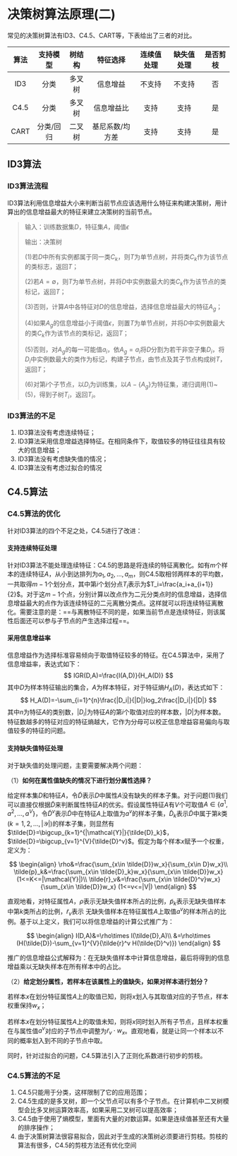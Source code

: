 # 决策树算法原理(二)

常见的决策树算法有ID3、C4.5、CART等，下表给出了三者的对比。

| 算法 | 支持模型  | 树结构 |    特征选择     | 连续值处理 | 缺失值处理 | 是否剪枝 |
| :--: | :-------: | :----: | :-------------: | :--------: | :--------: | :------: |
| ID3  |   分类    | 多叉树 |    信息增益     |   不支持   |   不支持   |    否    |
| C4.5 |   分类    | 多叉树 |   信息增益比    |    支持    |    支持    |    是    |
| CART | 分类/回归 | 二叉树 | 基尼系数/均方差 |    支持    |    支持    |    是    |

## ID3算法

### ID3算法流程

ID3算法利用信息增益大小来判断当前节点应该选用什么特征来构建决策树，用计算出的信息增益最大的特征来建立决策树的当前节点。

> 输入：训练数据集$D$，特征集$A$，阈值$\epsilon$
>
> 输出：决策树
>
> (1)若$D$中所有实例都属于同一类$C_k$，则$T$为单节点树，并将类$C_k$作为该节点的类标志，返回$T$；
>
> (2)若$A= \emptyset$，则$T$为单节点树，并将$D$中实例数最大的类$C_k$作为该节点的类标记，返回$T$；
>
> (3)否则，计算$A$中各特征对$D$的信息增益，选择信息增益最大的特征$A_g$；
>
> (4)如果$A_g$的信息增益小于阈值$\epsilon$，则置$T$为单节点树，并将$D$中实例数最大的类$C_k$作为该节点的类标记，返回$T$；
>
> (5)否则，对$A_g$的每一可能值$a_i$，依$A_g=a_i$将$D$分割为若干非空子集$D_i$，将$D_i$中实例数最大的类作为标记，构建子节点，由节点及其子节点构成树$T$，返回$T$；
>
> (6)对第$i$个子节点，以$D_i$为训练集，以$A-\{A_g\}$为特征集，递归调用(1)~(5)，得到子树$T_i$，返回$T_i$。

### ID3算法的不足

1. ID3算法没有考虑连续特征；
2. ID3算法采用信息增益选择特征。在相同条件下，取值较多的特征往往具有较大的信息增益；
3. ID3算法没有考虑缺失值的情况；
4. ID3算法没有考虑过拟合的情况



## C4.5算法

### C4.5算法的优化
针对ID3算法的四个不足之处，C4.5进行了改进：

#### 支持连续特征处理
针对ID3算法不能处理连续特征：C4.5的思路是将连续的特征离散化。如有$m$个样本的连续特征$A$，从小到达排列为$a_1,a_2,...,a_m$，则C4.5取相邻两样本的平均数，一共取得$m-1$个划分点，其中第$i$个划分点$T_i$表示为$T_i=\frac{a_i+a_{i+1}}{2}$。对于这$m-1$个点，分别计算以改点作为二元分类点时的信息增益，选择信息增益最大的点作为该连续特征的二元离散分类点。这样就可以将连续特征离散化。需要注意的是：==与离散特征不同的是，如果当前节点是连续特征，则该属性后面还可以参与子节点的产生选择过程==。


#### 采用信息增益率
信息增益作为选择标准容易倾向于取值特征较多的特征。在C4.5算法中，采用了信息增益率，表达式如下：
$$
IGR(D,A)=\frac{I(A,D)}{H_A(D)}
$$
其中$D$为样本特征输出的集合，$A$为样本特征，对于特征熵$H_A(D)$，表达式如下：
$$
H_A(D)=-\sum_{i=1}^{n}\frac{|D_i|}{|D|}log_2\frac{|D_i|}{|D|}
$$
其中$n$为特征$A$的类别数，$|D_i|$为特征$A$的第$i$个取值对应的样本数，$|D|$为样本数。特征数越多的特征对应的特征熵越大，它作为分母可以校正信息增益容易偏向与取值较多的特征的问题。


#### 支持缺失值特征处理
对于缺失值的处理问题，主要需要解决两个问题：

（1）**如何在属性值缺失的情况下进行划分属性选择？**

给定样本集$D$和特征$A$，令$\tilde{D}$表示$D$中属性$A$没有缺失的样本子集。对于问题(1)我们可以直接仅根据$\tilde{D}$来判断属性特征$A$的优劣。假设属性特征$A$有$V$个可取值$A\in\{ a^1,a^2,...,a^V\}$，令$\tilde{D}^v$表示$\tilde{D}$中在特征$A$上取值为$a^v$的样本子集，$\tilde{D}_k$表示$\tilde{D}$中属于第$k$类$(k=1,2,...,\mathcal{|Y|})$的样本子集，则显然有$\tilde{D}=\bigcup_{k=1}^{|\mathcal{Y}|}{\tilde{D}_k}$，$\tilde{D}=\bigcup_{v=1}^{V}{\tilde{D}^v}$。假定为每个样本$x$赋予一个权重，定义为：

$$
\begin{align}
\rho&=\frac{\sum_{x\in \tilde{D}}w_x}{\sum_{x\in D}w_x}\\
\tilde{p}_k&=\frac{\sum_{x\in \tilde{D}_k}w_x}{\sum_{x\in \tilde{D}}w_x} (1<=K<=|\mathcal{Y}|)\\
\tilde{r}_v&=\frac{\sum_{x\in \tilde{D}^v}w_x}{\sum_{x\in \tilde{D}}w_x} (1<=v<=|V|)
\end{align}
$$

​直观地看，对特征属性$A$，$\rho$表示无缺失值样本所占的比例，$\tilde{p}_k$表示无缺失值样本中第$k$类所占的比例，$\tilde{r}_v$表示		无缺失值样本在特征属性$A$上取值$a^v$的样本所占的比例。基于以上定义，我们可以将信息增益的计算公式推广为：

$$
\begin{align}
I(D,A)&=\rho\times I(\tilde{D},A)\\
&=\rho\times (H(\tilde{D})-\sum_{v=1}^{V}{\tilde{r}^v H(\tilde{D}^v)})
\end{align}
$$

​推广的信息增益公式解释为：在无缺失值样本中计算信息增益，最后将得到的信息增益乘以无缺失样本在所有样本中的占比。

（2）**给定划分属性，若样本在该属性上的值缺失，如果对样本进行划分？** 

若样本$x$在划分特征属性$A$上的取值已知，则将$x$划入与其取值对应的子节点，样本权重保持$w_x$；

若样本$x$在划分特征属性$A$上的取值未知，则将$x$同时划入所有子节点，且样本权重在与属性值$a^v$对应的子节点中调整为$\tilde{r}_v \cdot w_x$。直观地看，就是让同一个样本以不同的概率划入到不同的子节点中取。



同时，针对过拟合的问题，C4.5算法引入了正则化系数进行初步的剪枝。



### C4.5算法的不足

1. C4.5只能用于分类，这样限制了它的应用范围；
2. C4.5生成的是多叉树，即一个父节点可以有多个子节点。在计算机中二叉树模型会比多叉树运算效率高，如果采用二叉树可以提高效率；
3. C4.5由于使用了熵模型，里面有大量的对数运算。如果是连续值甚至还有大量的排序操作；
4. 由于决策树算法很容易拟合，因此对于生成的决策树必须要进行剪枝。剪枝的算法有很多，C4.5的剪枝方法还有优化空间





